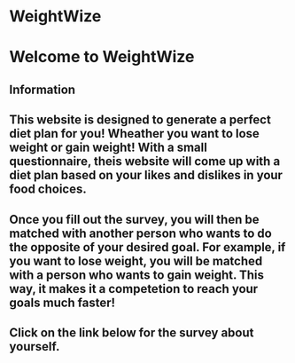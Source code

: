 #                                       WeightWize
# Welcome to WeightWize 

## Information 
## This website is designed to generate a perfect diet plan for you! Wheather you want to lose weight or gain weight! With a small questionnaire, theis website will come up with a diet plan based on your likes and dislikes in your food choices. 
## Once you fill out the survey, you will then be matched with another person who wants to do the opposite of your desired goal. For example, if you want to lose weight, you will be matched with a person who wants to gain weight. This way, it makes it a competetion to reach your goals much faster! 

## Click on the link below for the survey about yourself. 


